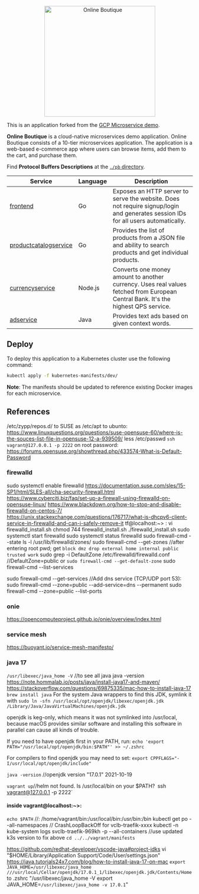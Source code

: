 <p align="center">
<img src="src/frontend/static/icons/Hipster_HeroLogoCyan.svg" width="300" alt="Online Boutique" />
</p>

This is an application forked from the [GCP Microservice demo](https://github.com/GoogleCloudPlatform/microservices-demo).

**Online Boutique** is a cloud-native microservices demo application.
Online Boutique consists of a 10-tier microservices application. The application is a
web-based e-commerce app where users can browse items,
add them to the cart, and purchase them.

Find **Protocol Buffers Descriptions** at the [`./pb` directory](./pb).

| Service                                              | Language      | Description                                                                                                                       |
| ---------------------------------------------------- | ------------- | --------------------------------------------------------------------------------------------------------------------------------- |
| [frontend](./src/frontend)                           | Go            | Exposes an HTTP server to serve the website. Does not require signup/login and generates session IDs for all users automatically. |                                                       |
| [productcatalogservice](./src/productcatalogservice) | Go            | Provides the list of products from a JSON file and ability to search products and get individual products.                        |
| [currencyservice](./src/currencyservice)             | Node.js       | Converts one money amount to another currency. Uses real values fetched from European Central Bank. It's the highest QPS service. |
| [adservice](./src/adservice)                         | Java          | Provides text ads based on given context words.                                                                                   |

## Deploy
To deploy this application to a Kubernetes cluster use the following command:
```bash
kubectl apply -f kubernetes-manifests/dev/
```
 **Note**: The manifests should be updated to reference existing Docker images for each microservice.

 ## References
 /etc/zypp/repos.d/ to SUSE as /etc/apt to ubunto: https://www.linuxquestions.org/questions/suse-opensuse-60/where-is-the-souces-list-file-in-opensuse-12-a-939509/
 less /etc/passwd
 `ssh vagrant@127.0.0.1 -p 2222`
 on root password: https://forums.opensuse.org/showthread.php/433574-What-is-Default-Password 
 ### firewalld
 sudo systemctl enable firewalld
 https://documentation.suse.com/sles/15-SP1/html/SLES-all/cha-security-firewall.html
 https://www.cyberciti.biz/faq/set-up-a-firewall-using-firewalld-on-opensuse-linux/
 https://www.blackdown.org/how-to-stop-and-disable-firewalld-on-centos-7/
 https://unix.stackexchange.com/questions/176717/what-is-dhcpv6-client-service-in-firewalld-and-can-i-safely-remove-it
 tf@localhost:~> :
 vi firewalld_install.sh
 chmod 744 firewalld_install.sh
 ./firewalld_install.sh
 sudo systemctl start firewalld
 sudo systemctl status firewalld
 sudo firewall-cmd --state
ls -l /usr/lib/firewalld/zones/
sudo firewall-cmd --get-zones //after entering root pwd; get `block dmz drop external home internal public trusted work`
sudo grep -i DefaultZone /etc/firewalld/firewalld.conf //DefaultZone=public
or `sudo firewall-cmd --get-default-zone`
sudo firewall-cmd --list-services

sudo firewall-cmd --get-services
//Add dns service (TCP/UDP port 53):
sudo firewall-cmd --zone=public --add-service=dns --permanent
sudo firewall-cmd --zone=public --list-ports
 ### onie
 https://opencomputeproject.github.io/onie/overview/index.html
 ### service mesh 
 https://buoyant.io/service-mesh-manifesto/
 ### java 17
 `/usr/libexec/java_home -V` //to see all java
 java -version
 https://note.hommalab.io/posts/java/install-java17-and-maven/
 https://stackoverflow.com/questions/69875335/mac-how-to-install-java-17
`brew install java`
 For the system Java wrappers to find this JDK, symlink it with
  `sudo ln -sfn /usr/local/opt/openjdk/libexec/openjdk.jdk /Library/Java/JavaVirtualMachines/openjdk.jdk`

openjdk is keg-only, which means it was not symlinked into /usr/local,
because macOS provides similar software and installing this software in
parallel can cause all kinds of trouble.

If you need to have openjdk first in your PATH, run:
  `echo 'export PATH="/usr/local/opt/openjdk/bin:$PATH"' >> ~/.zshrc`

For compilers to find openjdk you may need to set:
  `export CPPFLAGS="-I/usr/local/opt/openjdk/include"`

  `java -version`
//openjdk version "17.0.1" 2021-10-19

`vagrant up`//helm not found. Is /usr/local/bin on your $PATH?`
`ssh vagrant@127.0.0.1 -p 2222`
#### inside vagrant@localhost:~>:
`echo $PATH` //: /home/vagrant/bin:/usr/local/bin:/usr/bin:/bin
kubectl get po --all-namespaces // CrashLoopBackOff for vclb-traefik-xxxx
kubectl -n  kube-system logs svclb-traefik-969kh -p  --all-containers //use updated k3s version to fix above
`cd ../../vagrant/manifests`

https://github.com/redhat-developer/vscode-java#project-jdks
vi "$HOME/Library/Application Support/Code/User/settings.json"
https://java.tutorials24x7.com/blog/how-to-install-java-17-on-mac
`export JAVA_HOME=/usr/libexec/java_home ///usr/local/Cellar/openjdk/17.0.1_1/libexec/openjdk.jdk/Contents/Home` to .zshrc
"/usr/libexec/java_home -V
export JAVA_HOME=`/usr/libexec/java_home -v 17.0.1`"